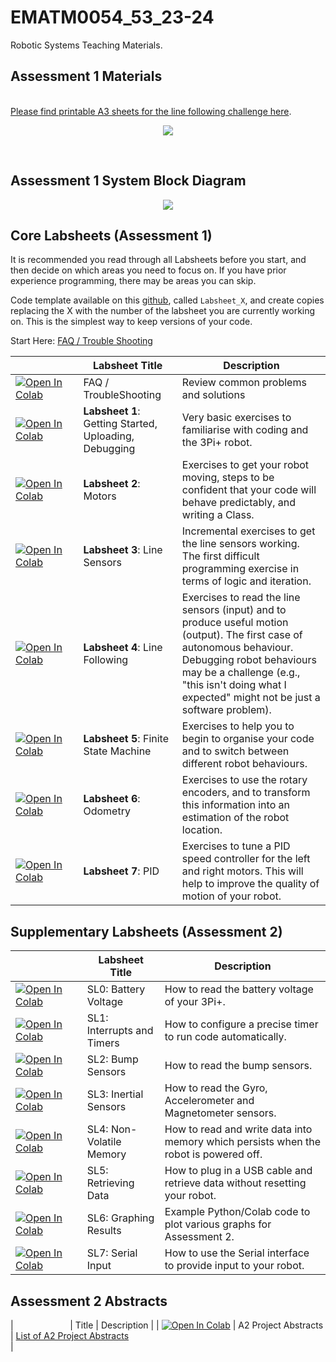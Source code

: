 # EMATM0054_53_23-24
Robotic Systems Teaching Materials.

## Assessment 1 Materials
<br>
<a href="https://github.com/paulodowd/EMATM0054_53_23-24/tree/main/Maps">Please find printable A3 sheets for the line following challenge here</a>.
<br>
<p align="center">
  <img src="https://github.com/paulodowd/EMATM0054_53_23-24/blob/main/Images/cw_map_image.png?raw=true">
</p>
<br>


## Assessment 1 System Block Diagram

<p align="center">
<a href="https://github.com/paulodowd/EMATM0054_53_23-24/blob/main/Images/SystemBlockDiagram.png?raw=true"><img src=https://github.com/paulodowd/EMATM0054_53_23-24/blob/main/Images/SystemBlockDiagram.png?raw=true></a>
</p>

## Core Labsheets (Assessment 1)

It is recommended you read through all Labsheets before you start, and then decide on which areas you need to focus on.  If you have prior experience programming, there may be areas you can skip.  

Code template available on this <a href="https://github.com/paulodowd/EMATM0054_53_23-24/tree/main/3PI_CodeStub">github</a>, called `Labsheet_X`, and create copies replacing the X with the number of the labsheet you are currently working on.  This is the simplest way to keep versions of your code.  

Start Here: <a href="https://github.com/paulodowd/EMATM0054_53_23-24/blob/main/Labsheets/Core/L0_Troubleshooting.md"> FAQ / Trouble Shooting</a><br>

|  &nbsp;&nbsp;&nbsp;&nbsp;&nbsp;&nbsp;&nbsp;&nbsp;&nbsp;&nbsp;&nbsp;&nbsp;&nbsp;&nbsp;&nbsp;&nbsp;&nbsp;&nbsp;&nbsp;&nbsp;&nbsp;            | Labsheet Title | Description |
|---------------|----------------|----------------|
| [![Open In Colab](https://colab.research.google.com/assets/colab-badge.svg)](https://colab.research.google.com/github/paulodowd/EMATM0054_53_23-24/blob/main/Labsheets/Core/L0_Troubleshooting.ipynb) | FAQ / TroubleShooting | Review common problems and solutions |
| [![Open In Colab](https://colab.research.google.com/assets/colab-badge.svg)](https://colab.research.google.com/github/paulodowd/EMATM0054_53_23-24/blob/main/Labsheets/Core/L1_MeetThe3PI.ipynb) | **Labsheet 1**: Getting Started, Uploading, Debugging |  Very basic exercises to familiarise with coding and the 3Pi+ robot. |
| [![Open In Colab](https://colab.research.google.com/assets/colab-badge.svg)](https://colab.research.google.com/github/paulodowd/EMATM0054_53_23-24/blob/main/Labsheets/Core/L2_Motors.ipynb) | **Labsheet 2**: Motors |  Exercises to get your robot moving, steps to be confident that your code will behave predictably, and writing a Class. |
| [![Open In Colab](https://colab.research.google.com/assets/colab-badge.svg)](https://colab.research.google.com/github/paulodowd/EMATM0054_53_23-24/blob/main/Labsheets/Core/L3_LineSensors.ipynb) | **Labsheet 3**: Line Sensors |  Incremental exercises to get the line sensors working.  The first difficult programming exercise in terms of logic and iteration.  |
| [![Open In Colab](https://colab.research.google.com/assets/colab-badge.svg)](https://colab.research.google.com/github/paulodowd/EMATM0054_53_23-24/blob/main/Labsheets/Core/L4_LineFollowing.ipynb) | **Labsheet 4**: Line Following |  Exercises to read the line sensors (input) and to produce useful motion (output).  The first case of autonomous behaviour.  Debugging robot behaviours may be a challenge (e.g., "this isn't doing what I expected" might not be just a software problem).  |
| [![Open In Colab](https://colab.research.google.com/assets/colab-badge.svg)](https://colab.research.google.com/github/paulodowd/EMATM0054_53_23-24/blob/main/Labsheets/Core/L5_FiniteStateMachine.ipynb) | **Labsheet 5**: Finite State Machine |  Exercises to help you to begin to organise your code and to switch between different robot behaviours.  |
| [![Open In Colab](https://colab.research.google.com/assets/colab-badge.svg)](https://colab.research.google.com/github/paulodowd/EMATM0054_53_23-24/blob/main/Labsheets/Core/L6_Odometry.ipynb) | **Labsheet 6**: Odometry |  Exercises to use the rotary encoders, and to transform this information into an estimation of the robot location.  |
| [![Open In Colab](https://colab.research.google.com/assets/colab-badge.svg)](https://colab.research.google.com/github/paulodowd/EMATM0054_53_23-24/blob/main/Labsheets/Core/L7_PID.ipynb) | **Labsheet 7**: PID |  Exercises to tune a PID speed controller for the left and right motors.  This will help to improve the quality of motion of your robot. |

## Supplementary Labsheets (Assessment 2)

|  &nbsp;&nbsp;&nbsp;&nbsp;&nbsp;&nbsp;&nbsp;&nbsp;&nbsp;&nbsp;&nbsp;&nbsp;&nbsp;&nbsp;&nbsp;&nbsp;&nbsp;&nbsp;&nbsp;&nbsp;&nbsp; | Labsheet Title | Description |
|---------------|----------------|----------------|
| [![Open In Colab](https://colab.research.google.com/assets/colab-badge.svg)](https://colab.research.google.com/github/paulodowd/EMATM0054_53_23-24/blob/main/Labsheets/Supp/SL0_MeasuringBatteryVoltage.ipynb) | SL0: Battery Voltage | How to read the battery voltage of your 3Pi+. |
| [![Open In Colab](https://colab.research.google.com/assets/colab-badge.svg)](https://colab.research.google.com/github/paulodowd/EMATM0054_53_23-24/blob/main/Labsheets/Supp/SL1_InterruptsAndTimers.ipynb) | SL1: Interrupts and Timers | How to configure a precise timer to run code automatically. |
| [![Open In Colab](https://colab.research.google.com/assets/colab-badge.svg)](https://colab.research.google.com/github/paulodowd/EMATM0054_53_23-24/blob/main/Labsheets/Supp/SL2_BumpSensors.ipynb) | SL2: Bump Sensors | How to read the bump sensors. <br> |
| [![Open In Colab](https://colab.research.google.com/assets/colab-badge.svg)](https://colab.research.google.com/github/paulodowd/EMATM0054_53_23-24/blob/main/Labsheets/Supp/SL3_InertialSensors.ipynb) | SL3: Inertial Sensors |  How to read the Gyro, Accelerometer and Magnetometer sensors. <br> |
| [![Open In Colab](https://colab.research.google.com/assets/colab-badge.svg)](https://colab.research.google.com/github/paulodowd/EMATM0054_53_23-24/blob/main/Labsheets/Supp/SL4_NonVolatileMemory.ipynb) | SL4: Non-Volatile Memory |  How to read and write data into memory which persists when the robot is powered off. <br>|
| [![Open In Colab](https://colab.research.google.com/assets/colab-badge.svg)](https://colab.research.google.com/github/paulodowd/EMATM0054_53_23-24/blob/main/Labsheets/Supp/SL5_RetrieveSerialData.ipynb) | SL5: Retrieving Data | How to plug in a USB cable and retrieve data without resetting your robot. <br> |
| [![Open In Colab](https://colab.research.google.com/assets/colab-badge.svg)](https://colab.research.google.com/github/paulodowd/PlottingGuidance/blob/main/PlottingResults_HelpSheet.ipynb) | SL6: Graphing Results | Example Python/Colab code to plot various graphs for Assessment 2. <br> |
| [![Open In Colab](https://colab.research.google.com/assets/colab-badge.svg)](https://colab.research.google.com/github/paulodowd/EMATM0054_53_23-24/blob/main/Labsheets/Supp/SL7_Serial_Input.ipynb) | SL7: Serial Input |  How to use the Serial interface to provide input to your robot. <br>|

## Assessment 2 Abstracts
|  &nbsp;&nbsp;&nbsp;&nbsp;&nbsp;&nbsp;&nbsp;&nbsp;&nbsp;&nbsp;&nbsp;&nbsp;&nbsp;&nbsp;&nbsp;&nbsp;&nbsp;&nbsp;&nbsp;&nbsp;&nbsp; | Title | Description |
| [![Open In Colab](https://colab.research.google.com/assets/colab-badge.svg)](https://colab.research.google.com/github/paulodowd/EMATM0054_53_23-24/blob/main/Labsheets/Misc/Previous_Projects.ipynb) | A2 Project Abstracts | <a href="https://github.com/paulodowd/EMATM0054_53_23-24/blob/main/Labsheets/Misc/Previous_Projects.ipynb">List of A2 Project Abstracts</a>  <br>|

